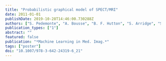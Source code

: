 ```yaml
---
title: "Probabilistic graphical model of SPECT/MRI"
date: 2011-01-01
publishDate: 2019-10-28T14:46:00.730288Z
authors: ["S. Pedemonte", "A. Bousse", "B. F. Hutton", "S. Arridge", "S. Ourselin"]
publication_types: ["1"]
abstract: ""
featured: false
publication: "*Machine Learning in Med. Imag.*"
tags: ["poster"]
doi: "10.1007/978-3-642-24319-6_21"
---
```


